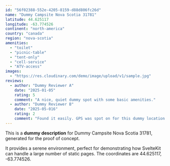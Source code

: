 ```yaml
---
id: "56f02388-552e-4205-8159-d88d806fc26d"
name: "Dummy Campsite Nova Scotia 31781"
latitude: 44.625117
longitude: -63.774526
continent: "north-america"
country: "canada"
region: "nova-scotia"
amenities:
  - "toilet"
  - "picnic-table"
  - "tent-only"
  - "cell-service"
  - "ATV-access"
images:
  - "https://res.cloudinary.com/demo/image/upload/v1/sample.jpg"
reviews:
  - author: "Dummy Reviewer A"
    date: "2025-01-05"
    rating: 5
    comment: "A nice, quiet dummy spot with some basic amenities."
  - author: "Dummy Reviewer B"
    date: "2025-05-016"
    rating: 2
    comment: "Found it easily. GPS was spot on for this dummy location."
---
```


This is a **dummy description** for Dummy Campsite Nova Scotia 31781, generated for the proof of concept.

It provides a serene environment, perfect for demonstrating how SvelteKit can handle a large number of static pages. The coordinates are 44.625117, -63.774526.
